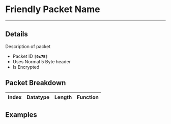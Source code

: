 # Friendly Packet Name #

---


## Details ##

Description of packet
  * Packet ID **`[0x7E]`**
  * Uses Normal 5 Byte header
  * Is Encrypted

## Packet Breakdown ##
| Index | Datatype | Length | Function |
|:------|:---------|:-------|:---------|

## Examples ##